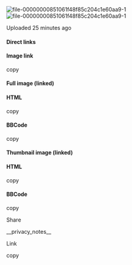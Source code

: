 ![file-00000000851061f48f85c204c1e60aa9-1](https://i.ibb.co/Zp3df5Zh/file-00000000851061f48f85c204c1e60aa9-1.png)![file-00000000851061f48f85c204c1e60aa9-1](https://i.ibb.co/21wqFxbj/file-00000000851061f48f85c204c1e60aa9-1.png)

Uploaded 25 minutes ago

#### Direct links

#### Image link

copy

#### Full image (linked)

#### HTML

copy

#### BBCode

copy

#### Thumbnail image (linked)

#### HTML

copy

#### BBCode

copy

Share

\_\_privacy\_notes\_\_

Link

copy